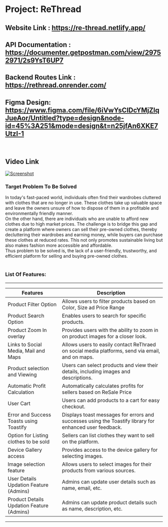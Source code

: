 # Project: ReThread
## Website Link : https://re-thread.netlify.app/
## API Documentation : https://documenter.getpostman.com/view/29752971/2s9YsT6UP7
## Backend Routes Link : https://rethread.onrender.com/
## Figma Design: https://www.figma.com/file/6iVwYsClDcYMjZlqJueAor/Untitled?type=design&node-id=45%3A251&mode=design&t=n25jfAn6XKE7UtzI-1
<br>

## Video Link
[![Screenshot](https://github.com/Deepanshi03/re_thread/assets/92084743/e4666b86-a823-4e57-9671-b78d11badf51)](https://youtu.be/tV-O_enx7Ck?si=Wk4z2skI-UTOAkL5)


### Target Problem To Be Solved

In today's fast-paced world, individuals often find their wardrobes cluttered with clothes that are no longer in use. These clothes take up valuable space and leave the owners unsure of how to dispose of them in a profitable and environmentally friendly manner. 
<br>
On the other hand, there are individuals who are unable to afford new clothes due to high market prices. The challenge is to bridge this gap and create a platform where owners can sell their pre-owned clothes, thereby decluttering their wardrobes and earning money, while buyers can purchase these clothes at reduced rates. This not only promotes sustainable living but also makes fashion more accessible and affordable. 
<br>
Thus problem to be solved is, the lack of a user-friendly, trustworthy, and efficient platform for selling and buying pre-owned clothes.
<br>
<br>


### List Of Features:

**********************************************************************************************************************************************************
| Features                                 | Description                                                                                                 |
|------------------------------------------|-------------------------------------------------------------------------------------------------------------|
| Product Filter Option                    | Allows users to filter products based on Color, Size ad Price Range                                         |
| Product Search Option                    | Enables users to search for specific products.                                                              |
| Product Zoom In overlay                  | Provides users with the ability to zoom in on product images for a closer look.                             |
| Links to Social Media, Mail and Maps     | Allows users to easily contact ReThraed on social media platforms, send via email, and on maps.             |
| Product selection and Viewing            | Users can select products and view their details, including images and descriptions.                        |
| Automatic Profit Calculation             | Automatically calculates profits for sellers based on ReSale Price                                          |
| User Cart                                | Users can add products to a cart for easy checkout.                                                         |
| Error and Success Toasts using Toastify  | Displays toast messages for errors and successes using the Toastify library for enhanced user feedback.     |
| Option for Listing clothes to be sold    | Sellers can list clothes they want to sell on the platform.                                                 |
| Device Gallery access                    | Provides access to the device gallery for selecting images.                                                 |
| Image selection feature                  | Allows users to select images for their products from various sources.                                      |
| User Details Updation Feature (Admins)   | Admins can update user details such as name, email, etc.                                                    |
| Product Details Updation Feature (Admins)| Admins can update product details such as name, description, etc.                                           |
**********************************************************************************************************************************************************



